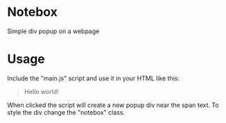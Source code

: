 # Notebox
Simple div popup on a webpage

# Usage
Include the "main.js" script and use it in your HTML like this:

> <span class="note" onclick="showPopup(event, 'This is a note')">Hello world!</span>

When clicked the script will create a new popup div near the span text. To style the div change the "notebox" class.
